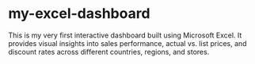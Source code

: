 # my-excel-dashboard
This is my very first interactive dashboard built using Microsoft Excel. It provides visual insights into sales performance, actual vs. list prices, and discount rates across different countries, regions, and stores.

